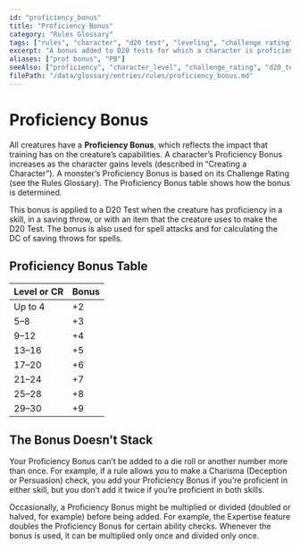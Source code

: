 ```yaml
---
id: "proficiency_bonus"
title: "Proficiency Bonus"
category: "Rules Glossary"
tags: ["rules", "character", "d20 test", "leveling", "challenge rating"]
excerpt: "A bonus added to D20 tests for which a character is proficient. It increases as a character gains levels or for monsters based on Challenge Rating."
aliases: ["prof bonus", "PB"]
seeAlso: ["proficiency", "character_level", "challenge_rating", "d20_test", "expertise"]
filePath: "/data/glossary/entries/rules/proficiency_bonus.md"
---
```

# Proficiency Bonus

All creatures have a **Proficiency Bonus**, which reflects the impact that training has on the creature’s capabilities. A character’s Proficiency Bonus increases as the character gains levels (described in “Creating a Character”). A monster’s Proficiency Bonus is based on its <span data-term-id="challenge_rating" class="glossary-term-link-from-markdown">Challenge Rating</span> (see the Rules Glossary). The Proficiency Bonus table shows how the bonus is determined.

This bonus is applied to a <span data-term-id="d20_test" class="glossary-term-link-from-markdown">D20 Test</span> when the creature has <span data-term-id="proficiency" class="glossary-term-link-from-markdown">proficiency</span> in a <span data-term-id="skills_list" class="glossary-term-link-from-markdown">skill</span>, in a <span data-term-id="saving_throw" class="glossary-term-link-from-markdown">saving throw</span>, or with an item that the creature uses to make the <span data-term-id="d20_test" class="glossary-term-link-from-markdown">D20 Test</span>. The bonus is also used for <span data-term-id="spell_attack" class="glossary-term-link-from-markdown">spell attacks</span> and for calculating the DC of <span data-term-id="saving_throw" class="glossary-term-link-from-markdown">saving throws</span> for <span data-term-id="spells_chapter" class="glossary-term-link-from-markdown">spells</span>.

## Proficiency Bonus Table
| Level or CR | Bonus |
|-------------|-------|
| Up to 4     | +2    |
| 5–8         | +3    |
| 9–12        | +4    |
| 13–16       | +5    |
| 17–20       | +6    |
| 21–24       | +7    |
| 25–28       | +8    |
| 29–30       | +9    |

## The Bonus Doesn’t Stack
Your Proficiency Bonus can’t be added to a die roll or another number more than once. For example, if a rule allows you to make a Charisma (Deception or Persuasion) check, you add your Proficiency Bonus if you’re proficient in either <span data-term-id="skills_list" class="glossary-term-link-from-markdown">skill</span>, but you don’t add it twice if you’re proficient in both <span data-term-id="skills_list" class="glossary-term-link-from-markdown">skills</span>.

Occasionally, a Proficiency Bonus might be multiplied or divided (doubled or halved, for example) before being added. For example, the <span data-term-id="expertise" class="glossary-term-link-from-markdown">Expertise</span> feature doubles the Proficiency Bonus for certain <span data-term-id="ability_check" class="glossary-term-link-from-markdown">ability checks</span>. Whenever the bonus is used, it can be multiplied only once and divided only once.